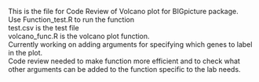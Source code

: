 This is the file for Code Review of Volcano plot for BIGpicture package. <br />
Use Function_test.R to run the function <br />
test.csv is the test file <br />
volcano_func.R is the volcano plot function. <br />
Currently working on adding arguments for specifying which genes to label in the plot. <br />
Code review needed to make function more efficient and to check what other arguments can be added to the function specific to the lab needs. <br />
